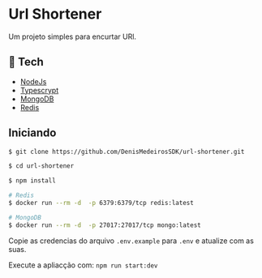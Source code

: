# Url Shortener

Um projeto simples para encurtar URl.

## 🔧 Tech

- [NodeJs](https://nodejs.org)
- [Typescrypt](https://www.typescriptlang.org/)
- [MongoDB](https://www.mongodb.com/)
- [Redis](https://redis.io/)

## Iniciando

```bash
$ git clone https://github.com/DenisMedeirosSDK/url-shortener.git

$ cd url-shortener

$ npm install
```

```bash
# Redis
$ docker run --rm -d  -p 6379:6379/tcp redis:latest

# MongoDB
$ docker run --rm -d  -p 27017:27017/tcp mongo:latest
```

Copie as credencias do arquivo `.env.example` para `.env` e atualize com as suas.

Execute a apliacção com: `npm run start:dev`
